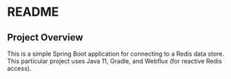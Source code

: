 # README

## Project Overview

This is a simple Spring Boot application for connecting to a Redis data store.
This particular project uses Java 11, Gradle, and Webflux (for reactive Redis access).
